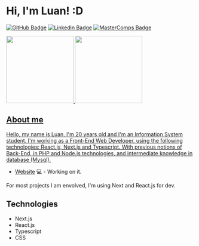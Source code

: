 # Hi, I'm Luan! :D

[![GitHub Badge](https://img.shields.io/badge/Github-%23181717?style=for-the-badge&logo=GitHub&link=https://github.com/SaintLuan)](https://github.com/SaintLuan)
[![Linkedin Badge](https://img.shields.io/badge/Linkedin-%230A66C2?style=for-the-badge&logo=LinkedIn&link=https://www.linkedin.com/in/luan-santos-864693155)](https://www.linkedin.com/in/luan-santos-864693155/)
[![MasterComps Badge](https://img.shields.io/badge/MasterComps-%237159c1?style=for-the-badge&logo=ghost&link=https://www.https://www.mastercomps.com.br)](https://www.mastercomps.com.br)

 <div>
  <a href="https://github.com/SaintLuan">
  <img height="180em" src="https://github-readme-stats.vercel.app/api?username=SaintLuan&show_icons=true&theme=dracula&include_all_commits=true&count_private=true"/>
  <img height="180em" src="https://github-readme-stats.vercel.app/api/top-langs/?username=SaintLuan&layout=compact&langs_count=7&theme=dracula"/>
</div>

## About me
Hello, my name is Luan, I'm 20 years old and I'm an Information System student. I'm working as a Front-End Web Developer, using the following technologies: React.js, Next.js and Typescript. With previous notions of Back-End, in PHP and Node.js technologies, and intermediate knowledge in database (Mysql).

- [Website](https://www.mastercomps.com.br) 💻 - Working on it.

For most projects I am envolved, I'm using Next and React.js for dev.

<h2>Technologies</h2>
<ul>
    <li>Next.js</li>
    <li>React.js</li>
    <li>Typescript</li>
    <li>CSS</li>
</ul>

